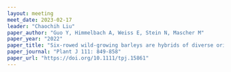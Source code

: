 ```yaml
---
layout: meeting
meet_date: 2023-02-17
leader: "Chaochih Liu"
paper_author: "Guo Y, Himmelbach A, Weiss E, Stein N, Mascher M"
paper_year: "2022"
paper_title: "Six-rowed wild-growing barleys are hybrids of diverse origins"
paper_journal: "Plant J 111: 849-858"
paper_url: "https://doi.org/10.1111/tpj.15861"
---
```

